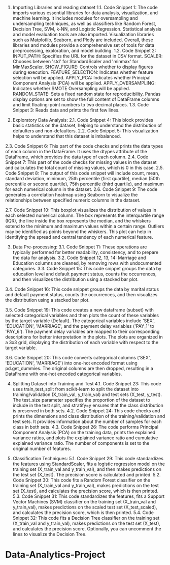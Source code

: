 1.	Importing Libraries and reading dataset
1.1.	Code Snippet 1: The code imports various essential libraries for data analysis, visualization, and machine learning. It includes modules for oversampling and undersampling techniques, as well as classifiers like Random Forest, Decision Tree, SVM, k-NN, and Logistic Regression. Statistical analysis and model evaluation tools are also imported. Visualization libraries such as Matplotlib, Seaborn, and Plotly are included. Overall, these libraries and modules provide a comprehensive set of tools for data preprocessing, exploration, and model building.
1.2.	Code Snippet 2: INPUT_PATH: Specifies the URL for the dataset in CSV format.
SCALER: Chooses between 'std' for StandardScaler and 'minmax' for MinMaxScaler. SHOW_FIGURE: Controls whether to display figures during execution. FEATURE_SELECTION: Indicates whether feature selection will be applied. APPLY_PCA: Indicates whether Principal Component Analysis (PCA) will be applied. APPLY_OVERSAMPLING: Indicates whether SMOTE Oversampling will be applied. RANDOM_STATE: Sets a fixed random state for reproducibility. Pandas display options are set to show the full content of DataFrame columns and limit floating-point numbers to two decimal places.
1.3.	Code Snippet 3: Reads data and prints the first few lines.

2.	Exploratory Data Analysis:
2.1.	Code Snippet 4: This block provides basic statistics on the dataset, helping to understand the distribution of defaulters and non-defaulters.
2.2.	Code Snippet 5: This visualization helps to understand that this dataset is imbalanced.
 


2.3.	Code Snippet 6: This part of the code checks and prints the data types of each column in the DataFrame. It uses the dtypes attribute of the DataFrame, which provides the data type of each column.
2.4.	Code Snippet 7: This part of the code checks for missing values in the dataset and calculates the total count of missing values, which is 0 in this case.
2.5.	Code Snippet 8: The output of this code snippet will include count, mean, standard deviation, minimum, 25th percentile (first quartile), median (50th percentile or second quartile), 75th percentile (third quartile), and maximum for each numerical column in the dataset.
2.6.	Code Snippet 9: The code generates a correlation heatmap using Seaborn to visualize the relationships between specified numeric columns in the dataset.
 

2.7.	Code Snippet 10: This boxplot visualizes the distribution of values in each selected numerical column. The box represents the interquartile range (IQR), the line inside the box represents the median, and the whiskers extend to the minimum and maximum values within a certain range. Outliers may be identified as points beyond the whiskers. This plot can help in identifying the spread and central tendency of each numerical feature.
 
3.	Data Pre-processing:
3.1.	Code Snippet 11: These operations are typically performed for better readability, consistency, and to prepare the data for analysis.
3.2.	Code Snippet 12, 13, 14: Marriage and Education columns are cleaned, by removing rows with undocumented categories.
3.3.	Code Snippet 15: This code snippet groups the data by education level and default payment status, counts the occurrences, and then visualizes the distribution using a stacked bar plot.
 

3.4.	Code Snippet 16: This code snippet groups the data by marital status and default payment status, counts the occurrences, and then visualizes the distribution using a stacked bar plot.
 

3.5.	Code Snippet 19: This code creates a new dataframe (subset) with selected categorical variables and then plots the count of these variables by the target variable (Default). The categorical variables include 'SEX', 'EDUCATION', 'MARRIAGE', and the payment delay variables ('PAY_1' to 'PAY_6'). The payment delay variables are mapped to their corresponding descriptions for better interpretation in the plots. The plots are organized in a 3x3 grid, displaying the distribution of each variable with respect to the target variable.
 

3.6.	Code Snippet 20: This code converts categorical columns ('SEX', 'EDUCATION', 'MARRIAGE') into one-hot encoded format using pd.get_dummies. The original columns are then dropped, resulting in a DataFrame with one-hot encoded categorical variables.

4.	Splitting Dataset into Training and Test 
4.1.	Code Snippet 23: This code uses train_test_split from scikit-learn to split the dataset into training/validation (X_train_val, y_train_val) and test sets (X_test, y_test). The test_size parameter specifies the proportion of the dataset to include in the test split, and stratify=y ensures that the class distribution is preserved in both sets.
4.2.	Code Snippet 24: This code checks and prints the dimensions and class distribution of the training/validation and test sets. It provides information about the number of samples for each class in both sets.
4.3.	Code Snippet 26: The code performs Principal Component Analysis (PCA) on the training data, prints the explained variance ratios, and plots the explained variance ratio and cumulative explained variance ratio. The number of components is set to the original number of features.
 

5.	Classification Techniques:
5.1.	Code Snippet 29: This code standardizes the features using StandardScaler, fits a logistic regression model on the training set (X_train_val and y_train_val), and then makes predictions on the test set (X_test). The precision score is calculated and printed.
5.2.	Code Snippet 30: This code fits a Random Forest classifier on the training set (X_train_val and y_train_val), makes predictions on the test set (X_test), and calculates the precision score, which is then printed.
5.3.	Code Snippet 31: This code standardizes the features, fits a Support Vector Machines (SVM) classifier on the training set (X_train_val and y_train_val), makes predictions on the scaled test set (X_test_scaled), and calculates the precision score, which is then printed.
5.4.	Code Snippet 32: This code fits a Decision Tree classifier on the training set (X_train_val and y_train_val), makes predictions on the test set (X_test), and calculates the precision score. Optionally, you can uncomment the lines to visualize the Decision Tree.
# Data-Analytics-Project
